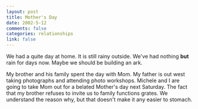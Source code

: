 ```yaml
--- 
layout: post
title: Mother's Day
date: 2002-5-12
comments: false
categories: relationships
link: false
---
```

We had a quite day at home. It is still rainy outside. We've had nothing <b>but</b> rain for days now. Maybe we should be building an ark.

My brother and his family spent the day with Mom. My father is out west taking photographs and attending photo workshops. Michele and I are going to take Mom out for a belated Mother's day next Saturday. The fact that my brother refuses to invite us to family functions grates. We understand the reason why, but that doesn't make it any easier to stomach.
